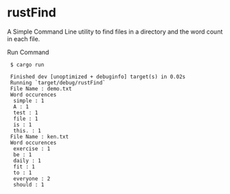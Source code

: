 # rustFind
A Simple Command Line utility to find files in a directory and the word count in each file.



 Run Command

     $ cargo run
     
     Finished dev [unoptimized + debuginfo] target(s) in 0.02s
     Running `target/debug/rustFind`
     File Name : demo.txt
     Word occurences
      simple : 1
      A : 1
      test : 1
      file : 1
      is : 1
      this. : 1
     File Name : ken.txt
     Word occurences
      exercise : 1
      be : 1
      daily : 1
      fit : 1
      to : 1
      everyone : 2
      should : 1
